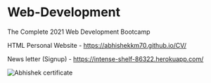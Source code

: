 # Web-Development
  The Complete 2021 Web Development Bootcamp
  
  
   HTML Personal Website - https://abhishekkm70.github.io/CV/
   
   News letter (Signup) - https://intense-shelf-86322.herokuapp.com/
   
   
   
   ![Abhishek certificate](https://user-images.githubusercontent.com/88222632/136244775-87f3512c-1b4f-464d-ac64-a202c0ef123e.jpg)
